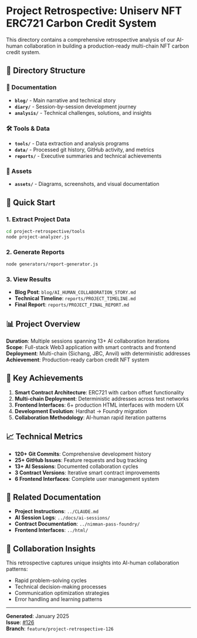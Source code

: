 # Project Retrospective: Uniserv NFT ERC721 Carbon Credit System

This directory contains a comprehensive retrospective analysis of our AI-human collaboration in building a production-ready multi-chain NFT carbon credit system.

## 📁 Directory Structure

### 📝 Documentation
- **`blog/`** - Main narrative and technical story
- **`diary/`** - Session-by-session development journey
- **`analysis/`** - Technical challenges, solutions, and insights

### 🛠️ Tools & Data
- **`tools/`** - Data extraction and analysis programs
- **`data/`** - Processed git history, GitHub activity, and metrics
- **`reports/`** - Executive summaries and technical achievements

### 🎨 Assets
- **`assets/`** - Diagrams, screenshots, and visual documentation

## 🚀 Quick Start

### 1. Extract Project Data
```bash
cd project-retrospective/tools
node project-analyzer.js
```

### 2. Generate Reports
```bash
node generators/report-generator.js
```

### 3. View Results
- **Blog Post**: `blog/AI_HUMAN_COLLABORATION_STORY.md`
- **Technical Timeline**: `reports/PROJECT_TIMELINE.md`
- **Final Report**: `reports/PROJECT_FINAL_REPORT.md`

## 📊 Project Overview

**Duration**: Multiple sessions spanning 13+ AI collaboration iterations  
**Scope**: Full-stack Web3 application with smart contracts and frontend  
**Deployment**: Multi-chain (Sichang, JBC, Anvil) with deterministic addresses  
**Achievement**: Production-ready carbon credit NFT system

## 🎯 Key Achievements

1. **Smart Contract Architecture**: ERC721 with carbon offset functionality
2. **Multi-chain Deployment**: Deterministic addresses across test networks
3. **Frontend Interfaces**: 6+ production HTML interfaces with modern UX
4. **Development Evolution**: Hardhat → Foundry migration
5. **Collaboration Methodology**: AI-human rapid iteration patterns

## 📈 Technical Metrics

- **120+ Git Commits**: Comprehensive development history
- **25+ GitHub Issues**: Feature requests and bug tracking
- **13+ AI Sessions**: Documented collaboration cycles
- **3 Contract Versions**: Iterative smart contract improvements
- **6 Frontend Interfaces**: Complete user management system

## 🔗 Related Documentation

- **Project Instructions**: `../CLAUDE.md`
- **AI Session Logs**: `../docs/ai-sessions/`
- **Contract Documentation**: `../nimman-pass-foundry/`
- **Frontend Interfaces**: `../html/`

## 🤝 Collaboration Insights

This retrospective captures unique insights into AI-human collaboration patterns:
- Rapid problem-solving cycles
- Technical decision-making processes
- Communication optimization strategies
- Error handling and learning patterns

---

**Generated**: January 2025  
**Issue**: [#126](https://github.com/laris-co/uniserv-nft-erc721/issues/126)  
**Branch**: `feature/project-retrospective-126`